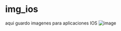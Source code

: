 # img_ios
aqui guardo imagenes para aplicaciones IOS
![image](https://github.com/manriquezR128/img_ios/assets/144724563/adedfacf-20aa-40d3-84c2-a71bfbf67a22)
